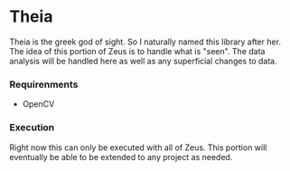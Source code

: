 # Theia

Theia is the greek god of sight. So I naturally named this library after her. The idea of this portion of Zeus is to handle what is "seen". The data analysis will be handled here as well as any superficial changes to data.

### Requirenments
* OpenCV

### Execution
Right now this can only be executed with all of Zeus. This portion will eventually be able to be extended to any project as needed. 